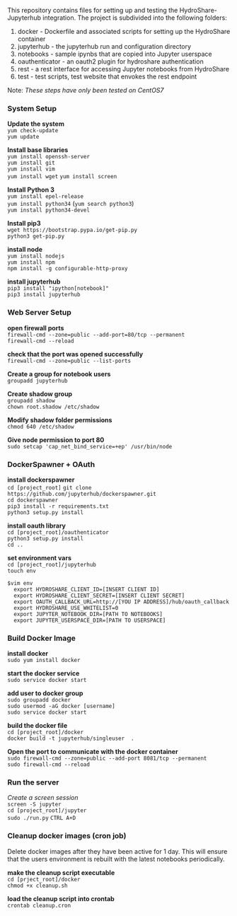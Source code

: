 
This repository contains files for setting up and testing the HydroShare-Jupyterhub integration.  The project is subdivided into the following folders:

1. docker - Dockerfile and associated scripts for setting up the HydroShare container
2. jupyterhub - the jupyterhub run and configuration directory
3. notebooks - sample ipynbs that are copied into Jupyter userspace
4. oauthenticator - an oauth2 plugin for hydroshare authentication
4. rest - a rest interface for accessing Jupyter notebooks from HydroShare
4. test - test scripts, test website that envokes the rest endpoint

Note: *These steps have only been tested on CentOS7*

### System Setup

**Update the system**  
`yum check-update`  
`yum update`  

**Install base libraries**  
`yum install openssh-server`  
`yum install git`  
`yum install vim`  
`yum install wget`
`yum install screen`

**Install Python 3**  
`yum install epel-release`  
`yum install python34`  (`yum search python3`)  
`yum install python34-devel`  

**Install pip3**  
`wget https://bootstrap.pypa.io/get-pip.py`  
`python3 get-pip.py`  

**install node**  
`yum install nodejs`  
`yum install npm`  
`npm install -g configurable-http-proxy`  

**install jupyterhub**  
`pip3 install "ipython[notebook]"`  
`pip3 install jupyterhub`   

### Web Server Setup

**open firewall ports**  
`firewall-cmd --zone=public --add-port=80/tcp --permanent`  
`firewall-cmd --reload`  

**check that the port was opened successfully**  
`firewall-cmd --zone=public --list-ports`  

**Create a group for notebook users**  
`groupadd jupyterhub`  
 
**Create shadow group**   
`groupadd shadow`  
`chown root.shadow /etc/shadow` 

**Modify shadow folder permissions**  
`chmod 640 /etc/shadow`  

**Give node permission to port 80**  
`sudo setcap 'cap_net_bind_service=+ep' /usr/bin/node`

### DockerSpawner + OAuth 

**install dockerspawner**    
`cd [project_root]`
`git clone https://github.com/jupyterhub/dockerspawner.git`  
`cd dockerspawner`  
`pip3 install -r requirements.txt`  
`python3 setup.py install`  

**install oauth library**  
`cd [project_root]/oauthenticator`  
`python3 setup.py install`  
`cd ..`

**set environment vars**  
`cd [project_root]/jupyterhub`  
`touch env`  
```
$vim env
  export HYDROSHARE_CLIENT_ID=[INSERT CLIENT ID]
  export HYDROSHARE_CLIENT_SECRET=[INSERT CLIENT SECRET]
  export OAUTH_CALLBACK_URL=http://[YOU IP ADDRESS]/hub/oauth_callback
  export HYDROSHARE_USE_WHITELIST=0
  export JUPYTER_NOTEBOOK_DIR=[PATH TO NOTEBOOKS]
  export JUPYTER_USERSPACE_DIR=[PATH TO USERSPACE]
```

### Build Docker Image  

**install docker**   
`sudo yum install docker` 

**start the docker service**  
`sudo service docker start`  

**add user to docker group**  
`sudo groupadd docker`  
`sudo usermod -aG docker [username]`  
`sudo service docker start`  

**build the docker file**  
`cd [project_root]/docker`  
`docker build -t jupyterhub/singleuser  . `

**Open the port to communicate with the docker container**  
`sudo firewall-cmd --zone=public --add-port 8081/tcp --permanent`  
`sudo firewall-cmd --reload`  

### Run the server

*Create a screen session*  
`screen -S jupyter`  
`cd [project_root]/jupyter`  
`sudo ./run.py`
`CTRL A+D`

### Cleanup docker images (cron job)  
Delete docker images after they have been active for 1 day.  This will ensure that the users environment is rebuilt with the latest notebooks periodically.  

**make the cleanup script executable**  
`cd [prject_root]/docker`  
`chmod +x cleanup.sh`  

**load the cleanup script into crontab**  
`crontab cleanup.cron`  







